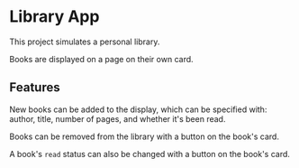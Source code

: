 # Library App

This project simulates a personal library.

Books are displayed on a page on their own card.

## Features

New books can be added to the display, which can be specified with: author, title, number of pages, and whether it's been read.

Books can be removed from the library with a button on the book's card.

A book's `read` status can also be changed with a button on the book's card.
